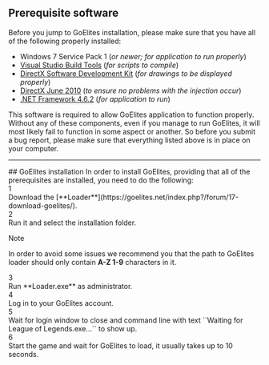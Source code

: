## Prerequisite software
Before you jump to GoElites installation, please make sure that you have all of the following properly installed:

- Windows 7 Service Pack 1 (*or newer; for application to run properly*)
- [Visual Studio Build Tools](https://www.visualstudio.com/thank-you-downloading-visual-studio/?sku=BuildTools&rel=15#) (*for scripts to compile*)
- [DirectX Software Development Kit](https://www.microsoft.com/en-us/download/confirmation.aspx?id=6812) (*for drawings to be displayed properly*)
- [DirectX June 2010](https://www.microsoft.com/en-us/download/details.aspx?id=8109) (*to ensure no problems with the injection occur*)
- [.NET Framework 4.6.2](https://download.microsoft.com/download/E/F/D/EFD52638-B804-4865-BB57-47F4B9C80269/NDP462-DevPack-KB3151934-ENU.exe) (*for application to run*)

This software is required to allow GoElites application to function properly. Without any of these components, even if you manage to run GoElites, it will most likely fail to function in some aspect or another. So before you submit a bug report, please make sure that everything listed above is in place on your computer.
<hr>
## GoElites installation
In order to install GoElites, providing that all of the prerequisites are installed, you need to do the following:</br>
<div class='square-box'><div class='square-content'><div><span>1</span></div></div></div> Download the [**Loader**](https://goelites.net/index.php?/forum/17-download-goelites/).</br>
<div class='square-box'><div class='square-content'><div><span>2</span></div></div></div> Run it and select the installation folder.</br>
<div class="admonition tip" style="margin-bottom: 5px";>
<p class="first admonition-title">Note</p>
<p class="last">In order to avoid some issues we recommend you that the path to GoElites loader should only contain <strong>A-Z 1-9</strong> characters in it.</p>
</div>
<div class='square-box'><div class='square-content'><div><span>3</span></div></div></div> Run **Loader.exe** as administrator.</br>
<div class='square-box'><div class='square-content'><div><span>4</span></div></div></div> Log in to your GoElites account.</br>
<div class='square-box'><div class='square-content'><div><span>5</span></div></div></div> Wait for login window to close and command line with text ``Waiting for League of Legends.exe...`` to show up.</br>
<div class='square-box'><div class='square-content'><div><span>6</span></div></div></div> Start the game and wait for GoElites to load, it usually takes up to 10 seconds.
